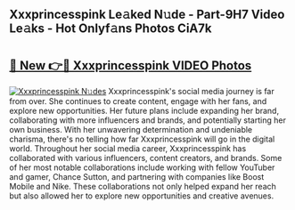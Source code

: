 ## Xxxprincesspink Le𝚊ked N𝚞de - Part-9H7 Video Le𝚊ks - Hot Onlyf𝚊ns Photos CiA7k

# <h2><a href="http://ac2082.deff.icu/?id=Xxxprincesspink">🔗 New 👉🔴 Xxxprincesspink VIDEO Photos</a></h2>

[![Xxxprincesspink N𝚞des](https://i.imgur.com/rIISA9y.gif)](http://ac2082.deff.icu/?id=Xxxprincesspink)
Xxxprincesspink's social media journey is far from over. She continues to create content, engage with her fans, and explore new opportunities. Her future plans include expanding her brand, collaborating with more influencers and brands, and potentially starting her own business. With her unwavering determination and undeniable charisma, there's no telling how far Xxxprincesspink will go in the digital world. Throughout her social media career, Xxxprincesspink has collaborated with various influencers, content creators, and brands. Some of her most notable collaborations include working with fellow YouTuber and gamer, Chance Sutton, and partnering with companies like Boost Mobile and Nike. These collaborations not only helped expand her reach but also allowed her to explore new opportunities and creative avenues.
